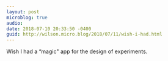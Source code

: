 ```yaml
---
layout: post
microblog: true
audio: 
date: 2018-07-10 20:33:50 -0400
guid: http://wilson.micro.blog/2018/07/11/wish-i-had.html
---
```

Wish I had a “magic" app for the design of experiments.
